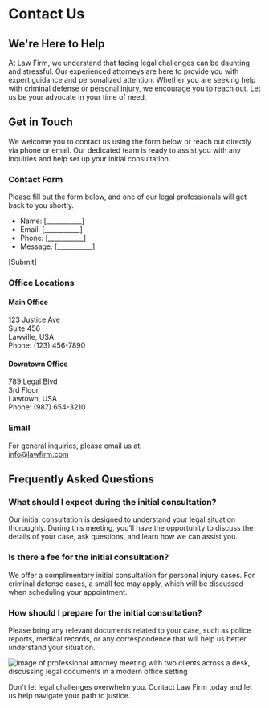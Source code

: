 # Contact Us

## We're Here to Help

At Law Firm, we understand that facing legal challenges can be daunting and stressful. Our experienced attorneys are here to provide you with expert guidance and personalized attention. Whether you are seeking help with criminal defense or personal injury, we encourage you to reach out. Let us be your advocate in your time of need.

## Get in Touch

We welcome you to contact us using the form below or reach out directly via phone or email. Our dedicated team is ready to assist you with any inquiries and help set up your initial consultation.

### Contact Form

Please fill out the form below, and one of our legal professionals will get back to you shortly.

- Name: [___________]
- Email: [___________]
- Phone: [___________]
- Message: [___________]

[Submit]

### Office Locations

#### Main Office
123 Justice Ave  
Suite 456  
Lawville, USA  
Phone: (123) 456-7890  

#### Downtown Office
789 Legal Blvd  
3rd Floor  
Lawtown, USA  
Phone: (987) 654-3210  

### Email
For general inquiries, please email us at:  
[info@lawfirm.com](mailto:info@lawfirm.com)

## Frequently Asked Questions

### What should I expect during the initial consultation?

Our initial consultation is designed to understand your legal situation thoroughly. During this meeting, you’ll have the opportunity to discuss the details of your case, ask questions, and learn how we can assist you.

### Is there a fee for the initial consultation?

We offer a complimentary initial consultation for personal injury cases. For criminal defense cases, a small fee may apply, which will be discussed when scheduling your appointment.

### How should I prepare for the initial consultation?

Please bring any relevant documents related to your case, such as police reports, medical records, or any correspondence that will help us better understand your situation.

![image of professional attorney meeting with two clients across a desk, discussing legal documents in a modern office setting](/images/contact-image-0-1746661085536.webp)

Don't let legal challenges overwhelm you. Contact Law Firm today and let us help navigate your path to justice.